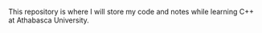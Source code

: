 This repository is where I will store my code and notes while learning C++ at Athabasca University.
